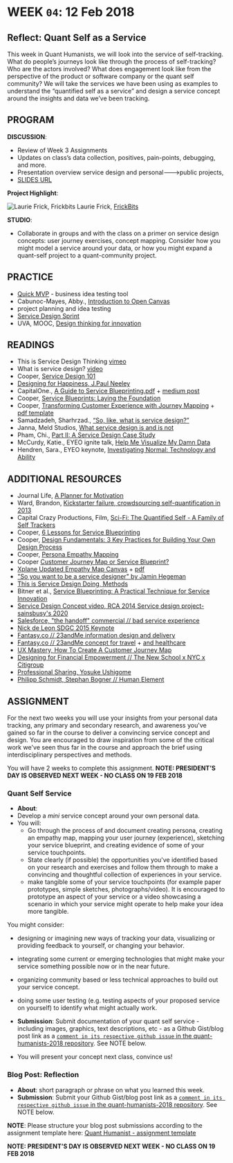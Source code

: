 # WEEK `04`: 12 Feb 2018
##  Reflect: Quant Self as a Service
This week in Quant Humanists, we will look into the service of self-tracking. What do people’s journeys look like through the process of self-tracking? Who are the actors involved? What does engagement look like from the perspective of the product or software company or the quant self community? We will take the services we have been using as examples to understand the “quantified self as a service” and design a service concept around the insights and data we’ve been tracking. 

## PROGRAM

**DISCUSSION**:
 
- Review of Week 3 Assignments
- Updates on class’s data collection, positives, pain-points, debugging, and more. 
- Presentation overview service design and personal--->public projects, 
- [SLIDES URL](https://docs.google.com/presentation/d/1SfMMGAePAPwu8umnyMsNQ3o-DCBlp8cXmKl8kQJvpGs/edit?usp=sharing)

**Project Highlight**:

![Laurie Frick, Frickbits](https://static1.squarespace.com/static/5346c94ae4b0018ba5121a65/t/5445292be4b0f7692c74748a/1413818668097/frickbits_iphone6_compare?format=1500w)
Laurie Frick, [FrickBits](http://www.frickbits.com/)

**STUDIO**:

- Collaborate in groups and with the class on a primer on service design concepts: user journey exercises, concept mapping. Consider how you might model a service around your data, or how you might expand a quant-self project to a quant-community project.

## PRACTICE

- [Quick MVP](https://quickmvp.com/) - business idea testing tool
- Cabunoc-Mayes, Abby., [Introduction to Open Canvas](https://mozilla.github.io/open-leadership-training-series/articles/opening-your-project/develop-an-open-project-strategy-with-open-canvas/) 
- project planning and idea testing
- [Service Design Sprint](http://www.sprintmaster.co/)
- UVA, MOOC, [Design thinking for innovation](https://www.coursera.org/learn/uva-darden-design-thinking-innovation)    

## READINGS

- This is Service Design Thinking [vimeo](https://vimeo.com/20527888)
- What is service design? [video](https://www.youtube.com/watch?v=BeEUemtdoJQ)
- Cooper, [Service Design 101](https://www.cooper.com/journal/2014/07/service-design-101)
- [Designing for Happiness, J.Paul Neeley](https://www.youtube.com/watch?v=n2rpIjWGeUY&t=1s)
- CapitalOne., [A Guide to Service Blueprinting.pdf](https://www.dropbox.com/s/g60zyqvrmyo3u1v/A%20Guide%20to%20Service%20Blueprinting.pdf?dl=0) + [medium post](https://medium.com/capitalonedesign/download-our-guide-to-service-blueprinting-d70bb2717ddf)
- Cooper, [Service Blueprints: Laying the Foundation](https://www.cooper.com/journal/2014/08/service-blueprints-laying-the-foundation)
- Cooper, [Transforming Customer Experience with Journey Mapping](https://www.cooper.com/journal/2015/8/transforming-customer-experience-with-journey-mapping) + [pdf template](https://drive.google.com/file/d/0B9irWG_jKY4rN2lfbGdiclFSTU0/view)
- Samadzadeh, Sharhrzad., [“So, like, what is service design?”](https://medium.com/@shahrsays/so-what-actually-is-service-design-e0ed602b77a9)
- Janna, Meld Studios, [What service design is and is not](http://www.meldstudios.com.au/2016/08/31/what-service-design-is-and-what-it-is-not/)
- Pham, Chi., [Part II: A Service Design Case Study](https://uxdesign.cc/part-ii-a-service-design-case-study-599ff4ba5e9d)
- McCurdy, Katie., EYEO ignite talk, [Help Me Visualize My Damn Data](https://vimeo.com/69096804)
- Hendren, Sara., EYEO keynote, [Investigating Normal: Technology and Ability](https://vimeo.com/channels/eyeo2015/134764010)


## ADDITIONAL RESOURCES

- Journal Life, [A Planner for Motivation](https://www.kickstarter.com/projects/journallife/journal-life-the-planner-for-motivation) 
- Ward, Brandon, [Kickstarter failure, crowdsourcing self-quantification in 2013](https://www.kickstarter.com/projects/1692722489/brandon-ward-october-2013)
- Capital Crazy Productions, Film, [Sci-Fi: The Quantified Self - A Family of Self Trackers](https://www.kickstarter.com/projects/imoto/tqsfilm)
- Cooper, [6 Lessons for Service Blueprinting](https://www.cooper.com/journal/2015/4/6-lessons-for-service-blueprinting)
- Cooper, [Design Fundamentals: 3 Key Practices for Building Your Own Design Process](https://www.cooper.com/journal/2014/11/design-fundamentals-3-key-practices-for-building-your-own-design-process)
- Cooper, [Persona Empathy Mapping](https://www.cooper.com/journal/2014/5/persona-empathy-mapping)
- Cooper [Customer Journey Map or Service Blueprint?](https://www.cooper.com/journal/2015/5/journey-map-or-service-blueprint)
- [Xplane Updated Empathy Map Canvas](https://medium.com/the-xplane-collection/updated-empathy-map-canvas-46df22df3c8a) + [pdf](http://gamestorming.com/empathy-map-canvas-006/)
- ["So you want to be a service designer" by Jamin Hegeman](https://www.youtube.com/watch?v=bA_gnQqjmz4)
- [This is Service Design Doing, Methods](https://www.thisisservicedesigndoing.com/methods)
- Bitner et al., [Service Blueprinting: A Practical Technique for Service Innovation](http://files.g51studio.com/parsons/ServiceBlueprinting.pdf)
- [Service Design Concept video, RCA 2014 Service design project- sainsbusy's 2020](https://www.youtube.com/watch?v=LDeBIhBmJpA)
- [Salesforce, "the handoff" commercial // bad service experience](https://www.youtube.com/watch?v=s8IRyYtvA0M)
- [Nick de Leon SDGC 2015 Keynote](https://www.youtube.com/watch?v=u1jMoKySTEw)
- [Fantasy.co // 23andMe information design and delivery](http://fantasy.co/work/23andme)
- [Fantasy.co // 23andMe concept for travel](http://fantasy.co/work/tinder-for-travel) + [and healthcare](http://fantasy.co/work/healthcare)
- [UX Mastery, How To Create A Customer Journey Map](https://www.youtube.com/watch?v=mSxpVRo3BLg)
- [Designing for Financial Empowerment // The New School x NYC x Citigroup](http://dfe.nyc/)
- [Professional Sharing, Yosuke Ushigome](https://vimeo.com/114499237)
- [Philipp Schmidt, Stephan Bogner // Human Element](https://philippschmitt.com/projects/human-element)

## ASSIGNMENT

For the next two weeks you will use your insights from your personal data tracking, any primary and secondary research, and awareness you've gained so far in the course to deliver a convincing service concept and design. You are encouraged to draw inspiration from some of the critical work we've seen thus far in the course and approach the brief using interdisciplinary perspectives and methods. 


You will have 2 weeks to complete this assignment. **NOTE: PRESIDENT’S DAY IS OBSERVED NEXT WEEK - NO CLASS ON 19 FEB 2018**

### Quant Self Service
- **About**:  
-  Develop a *mini* service concept around your own personal data. 
-  You will:
    - Go through the process of and document creating persona, creating an empathy map, mapping your user journey (experience), sketching your service blueprint, and creating evidence of some of your service touchpoints. 
    - State clearly (if possible) the opportunities you've identified based on your research and exercises and follow them through to make a convincing and thoughtful collection of experiences in your service. 
    - make tangible some of your service touchpoints (for example paper prototypes, simple sketches, photographs/video). It is encouraged to prototype an aspect of your service or a video showcasing a scenario in which your service might operate to help make your idea more tangible.

You might consider: 

- designing or imagining new ways of tracking your data, visualizing or providing feedback to yourself, or changing your behavior. 
- integrating some current or emerging technologies that might make your service something possible now or in the near future. 
- organizing community based or less technical approaches to build out your service concept. 
- doing some user testing (e.g. testing aspects of your proposed service on yourself) to identify what might actually work. 
    
- **Submission**: Submit documentation of your quant self service - including images, graphics, text descriptions, etc - as a Github Gist/blog post link as a [`comment in its respective github issue` in the quant-humanists-2018 repository](https://github.com/joeyklee/quant-humanists-2018/issues). See NOTE below.
- You will present your concept next class, convince us! 


### Blog Post: Reflection
- **About**: short paragraph or phrase on what you learned this week.
- **Submission**: Submit your Github Gist/blog post link as a [`comment in its respective github issue` in the quant-humanists-2018 repository](https://github.com/joeyklee/quant-humanists-2018/issues). See NOTE below.


**NOTE**: Please structure your blog post submissions according to the assignment template here: [Quant Humanist - assignment template](https://github.com/joeyklee/quant-humanists-2018/blob/master/_templates/assignment-submission-template.md)  


**NOTE: PRESIDENT’S DAY IS OBSERVED NEXT WEEK - NO CLASS ON 19 FEB 2018**
